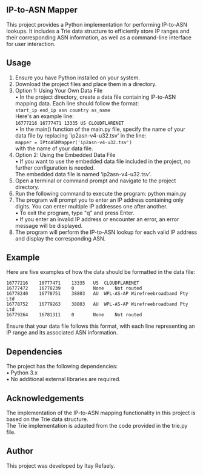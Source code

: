 ## IP-to-ASN Mapper

This project provides a Python implementation for performing IP-to-ASN lookups. 
It includes a Trie data structure to efficiently store IP ranges and their corresponding ASN information, 
as well as a command-line interface for user interaction.

## Usage

1.	Ensure you have Python installed on your system.
2.	Download the project files and place them in a directory.
3.	Option 1: Using Your Own Data File\
    •	In the project directory, create a data file containing IP-to-ASN mapping data. Each line should follow the format:\
        ```
        start_ip end_ip asn country as_name
        ```\
        Here's an example line: \
        ```
        16777216 16777471 13335 US CLOUDFLARENET
        ```\
    •	In the main() function of the main.py file, specify the name of your data file by replacing 'ip2asn-v4-u32.tsv' in the line:\
        ```
        mapper = IPtoASNMapper('ip2asn-v4-u32.tsv')
        ```\
        with the name of your data file.
4.	Option 2: Using the Embedded Data File\
    •	If you want to use the embedded data file included in the project, no further configuration is needed.\
        The embedded data file is named 'ip2asn-v4-u32.tsv'.
5.	Open a terminal or command prompt and navigate to the project directory.
6.	Run the following command to execute the program: python main.py
7.	The program will prompt you to enter an IP address containing only digits. You can enter multiple IP addresses one after another.\
    •	To exit the program, type "q" and press Enter.\
    •	If you enter an invalid IP address or encounter an error, an error message will be displayed.
8.	The program will perform the IP-to-ASN lookup for each valid IP address and display the corresponding ASN.

## Example

Here are five examples of how the data should be formatted in the data file:
```
16777216    16777471    13335   US  CLOUDFLARENET
16777472    16778239    0       None    Not routed
16778240    16778751    38803   AU  WPL-AS-AP Wirefreebroadband Pty Ltd
16778752    16779263    38803   AU  WPL-AS-AP Wirefreebroadband Pty Ltd
16779264    16781311    0       None    Not routed
```
Ensure that your data file follows this format, with each line representing an IP range and its associated ASN information.

## Dependencies

The project has the following dependencies:\
•	Python 3.x\
•	No additional external libraries are required.

## Acknowledgements

The implementation of the IP-to-ASN mapping functionality in this project is based on the Trie data structure. \
The Trie implementation is adapted from the code provided in the trie.py file.

## Author

This project was developed by Itay Refaely.
